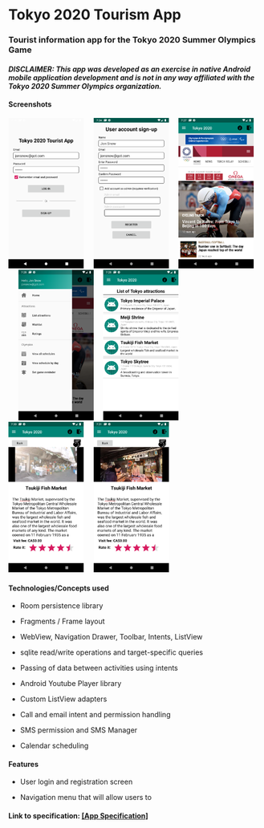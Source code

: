 # Tokyo 2020 Tourism App 

### Tourist information app for the Tokyo 2020 Summer Olympics Game
#### ***DISCLAIMER: This app was developed as an exercise in native Android mobile application development and is not in any way affiliated with the Tokyo 2020 Summer Olympics organization.*** 

#### Screenshots  

<img src="./screenshots/screenshot1.png" alt="Title screen" width="150">     <img src="./screenshots/screenshot2.png" alt="Title screen" width="150">     <img src="./screenshots/screenshot3.png" alt="Title screen" width="150">     <img src="./screenshots/screenshot4.png" alt="Title screen" width="150">     <img src="./screenshots/screenshot5.png" alt="Title screen" width="150">     <img src="./screenshots/screenshot6.png" alt="Title screen" width="150">     <img src="./screenshots/screenshot7.png" alt="Title screen" width="150">

#### Technologies/Concepts used

* Room persistence library

* Fragments / Frame layout

* WebView, Navigation Drawer, Toolbar, Intents, ListView

* sqlite read/write operations and target-specific queries

* Passing of data between activities using intents

* Android Youtube Player library

* Custom ListView adapters

* Call and email intent and permission handling

* SMS permission and SMS Manager

* Calendar scheduling

#### Features

* User login and registration screen

* Navigation menu that will allow users to 


#### Link to specification: <a href="./docs/MADS4001 - Project Tourism App.pdf" target="_blank">[App Specification]</a>
